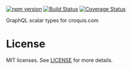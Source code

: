 [![npm version](https://badge.fury.io/js/%40croquiscom%2Fgraphql-scalar-types.svg)](https://badge.fury.io/js/%40croquiscom%2Fgraphql-scalar-types)
[![Build Status](https://travis-ci.org/croquiscom/graphql-scalar-types.svg?branch=master)](https://travis-ci.org/croquiscom/graphql-scalar-types)
[![Coverage Status](https://coveralls.io/repos/github/croquiscom/graphql-scalar-types/badge.svg?branch=master)](https://coveralls.io/github/croquiscom/graphql-scalar-types?branch=master)

GraphQL scalar types for croquis.com

# License

MIT licenses. See [LICENSE](https://github.com/croquiscom/graphql-scalar-types/blob/master/LICENSE) for more details.
